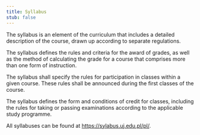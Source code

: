 ```yaml
---
title: Syllabus
stub: false
---
```

The syllabus is an element of the curriculum that includes a detailed description of the course, drawn up according to separate regulations.

The syllabus defines the rules and criteria for the award of grades, as well as the method of calculating the grade for a course that comprises more than one form of instruction.

The syllabus shall specify the rules for participation in classes within a given course. These rules shall be announced during the first classes of the course.

The syllabus defines the form and conditions of credit for classes, including the rules for taking or passing examinations according to the applicable study programme.

All syllabuses can be found at https://sylabus.uj.edu.pl/pl/.